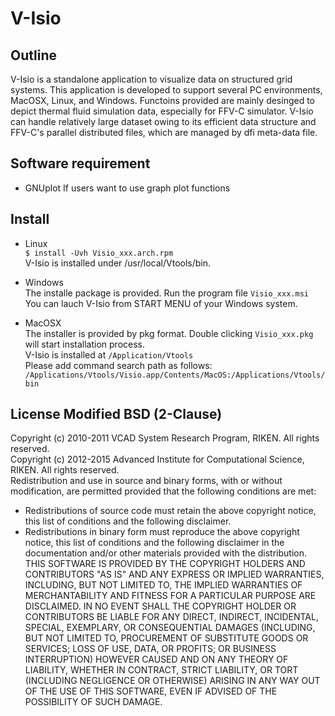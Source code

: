 # V-Isio

## Outline
V-Isio is a standalone application to visualize data on structured grid systems. This application is developed to support several PC environments, MacOSX, Linux, and Windows. Functoins provided are mainly desinged to depict thermal fluid simulation data, especially for FFV-C simulator. V-Isio can handle relatively large dataset owing to its efficient data structure and FFV-C's parallel distributed files, which are managed by dfi meta-data file. 

## Software requirement
- GNUplot    If users want to use graph plot functions

## Install
- Linux  
`$ install -Uvh Visio_xxx.arch.rpm`  
V-Isio is installed under /usr/local/Vtools/bin.

- Windows  
The installe package is provided. Run the program file `Visio_xxx.msi`  
You can lauch V-Isio from START MENU of your Windows system.

- MacOSX  
The installer is provided by pkg format. Double clicking `Visio_xxx.pkg` will start installation process.  
V-Isio is installed at `/Application/Vtools`  
Please add command search path as follows:  
`/Applications/Vtools/Visio.app/Contents/MacOS:/Applications/Vtools/bin`  

## License  Modified BSD (2-Clause)
Copyright (c) 2010-2011 VCAD System Research Program, RIKEN. All rights reserved.  
Copyright (c) 2012-2015 Advanced Institute for Computational Science, RIKEN. All rights reserved.  
Redistribution and use in source and binary forms, with or without modification, are permitted provided that the following conditions are met:
- Redistributions of source code must retain the above copyright notice, this list of conditions and the following disclaimer.
- Redistributions in binary form must reproduce the above copyright notice, this list of conditions and the following disclaimer in the documentation and/or other materials provided with the distribution.  
THIS SOFTWARE IS PROVIDED BY THE COPYRIGHT HOLDERS AND CONTRIBUTORS "AS IS" AND ANY EXPRESS OR IMPLIED WARRANTIES, INCLUDING, BUT NOT LIMITED TO, THE IMPLIED WARRANTIES OF MERCHANTABILITY AND FITNESS FOR A PARTICULAR PURPOSE ARE DISCLAIMED. IN NO EVENT SHALL THE COPYRIGHT HOLDER OR CONTRIBUTORS BE LIABLE FOR ANY DIRECT, INDIRECT, INCIDENTAL, SPECIAL, EXEMPLARY, OR CONSEQUENTIAL DAMAGES (INCLUDING, BUT NOT LIMITED TO, PROCUREMENT OF SUBSTITUTE GOODS OR SERVICES; LOSS OF USE, DATA, OR PROFITS; OR BUSINESS INTERRUPTION) HOWEVER CAUSED AND ON ANY THEORY OF LIABILITY, WHETHER IN CONTRACT, STRICT LIABILITY, OR TORT (INCLUDING NEGLIGENCE OR OTHERWISE) ARISING IN ANY WAY OUT OF THE USE OF THIS SOFTWARE, EVEN IF ADVISED OF THE POSSIBILITY OF SUCH DAMAGE.
